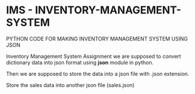 # IMS - INVENTORY-MANAGEMENT-SYSTEM

PYTHON CODE FOR MAKING INVENTORY MANAGEMENT SYSTEM USING JSON

Inventory Management System Assignment we are supposed to convert dictionary data into json format using **json** module in python.

Then we are supposed to store the data into a json file with .json extension.

Store the sales data into another json file (sales.json)


